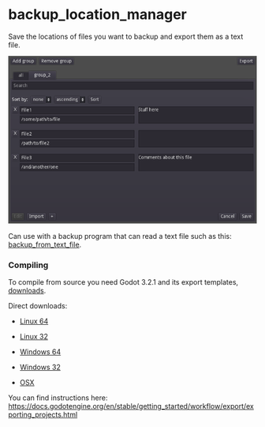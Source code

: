 # backup_location_manager
Save the locations of files you want to backup and export them as a text file.

<img src="https://github.com/missing-semi-colon/backup_location_manager/blob/main/docs/main_view_screen_cap.png" width="600">

Can use with a backup program that can read a text file such as this: [backup_from_text_file](https://gist.github.com/missing-semi-colon/063db5c3c477b681547406656cebcbe5).

### Compiling
To compile from source you need Godot 3.2.1 and its export templates, [downloads](https://downloads.tuxfamily.org/godotengine/3.2.1/).

Direct downloads:

- [Linux 64](https://downloads.tuxfamily.org/godotengine/3.2.1/Godot_v3.2.1-stable_x11.64.zip)

- [Linux 32](https://downloads.tuxfamily.org/godotengine/3.2.1/Godot_v3.2.1-stable_x11.32.zip)

- [Windows 64](https://downloads.tuxfamily.org/godotengine/3.2.1/Godot_v3.2.1-stable_win64.exe.zip)

- [Windows 32](https://downloads.tuxfamily.org/godotengine/3.2.1/Godot_v3.2.1-stable_win32.exe.zip)

- [OSX](https://downloads.tuxfamily.org/godotengine/3.2.1/Godot_v3.2.1-stable_osx.64.zip)

You can find instructions here: https://docs.godotengine.org/en/stable/getting_started/workflow/export/exporting_projects.html
